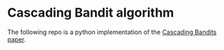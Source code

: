 # Cascading Bandit algorithm

The following repo is a python implementation of the [Cascading Bandits paper](https://arxiv.org/pdf/1502.02763.pdf).

